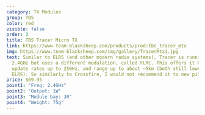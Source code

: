 ```yaml
---
category: TX Modules
group: TBS
color: red
visible: false
order: 3
title: TBS Tracer Micro TX
link: https://www.team-blacksheep.com/products/prod:tbs_tracer_mtx
img: https://www.team-blacksheep.com/img/gallery/TracerMtx1.jpg
text: Similar to ELRS (and other modern radio systems), Tracer is running on
  2.4GHz but uses a different modulation, called FLRC. This offers it higher
  update rates up to 250Hz, and range up to about ~5km (both still lower than
  ELRS). So similarly to Crossfire, I would not recommend it to new pilots
price: $69.95
point1: "Freq: 2.4GHz"
point2: "Output: 1W"
point3: "Module bay: JR"
point4: "Weight: 75g"
---
```

